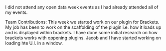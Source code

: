 I did not attend any open data week events as I had already attended all of my events.


Team Contributions: This week we started work on our plugin for Brackets. My job has been to work on the scaffolding of the plugin i.e. how 
it loads up and is displayed within brackets. I have done some initial research on how brackets works with oppening plugins. Jacob and I
have started working on loading hte U.I. in a window.
